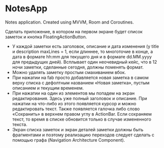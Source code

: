 # NotesApp
Notes application. Created using MVVM, Room and Coroutines.

Сделать приложение, в котором на первом экране будет список заметок и кнопка FloatingActionButton.
- У каждой заметки есть заголовок, описание и дата изменения 
    (у title и description maxLines = 1, если длиннее, то многоточие в конце,
    а дата в формате hh:mm для текущего дня и в формате dd.MM.yyyy для предыдущих дней). 
    Всплывает один неочевидный кейс, что в 12 ночи заметки, сделанные сегодня, должны поменять формат.
- Можно удалять заметку простым смахиванием вбок.
- При нажатии на fab просто добавляется новая заметка в самом верху списка с дефолтным 
    названием «Новая заметка», пустым описанием и текущим временем. 
- При нажатии на один из элементов мы попадем на экран редактирования. Здесь уже полный заголовок и описание. 
    При нажатии на что-либо из этого появляется курсор и можно редактировать текст. 
    Также появляется галочка либо слово «Сохранить» в верхнем правом углу в ActionBar. 
    Если сохраняем текст, то время в списке обновится только в случае измененного текста. 
- Экран списка заметок и экран деталей заметки должны быть фрагментами и поэтому реализацию переходов
    следует сделать с помощью графа (Navigation Architecture Component).
